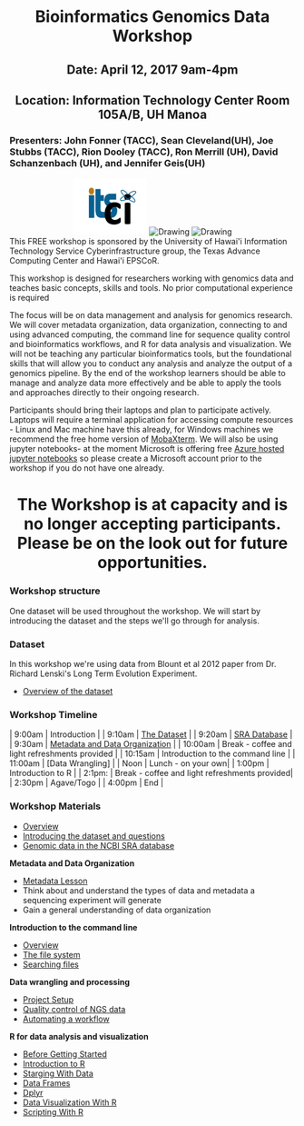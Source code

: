<center><h1>Bioinformatics Genomics Data Workshop</h1>
<h2>Date: April 12, 2017 9am-4pm</h2>
<h2>Location: Information Technology Center Room 105A/B, UH Manoa</h2></center>
<h3>Presenters: John Fonner (TACC), Sean Cleveland(UH), Joe Stubbs (TACC), Rion Dooley (TACC), Ron Merrill (UH), David Schanzenbach (UH), and Jennifer Geis(UH)</h3>
<center>
<img src="img/ci-logo.png" alt="Drawing" style="height: 100px;"/>
<img src="http://www.hawaii.edu/epscor/wordpress/wp-content/uploads/2016/04/EPSCoR-Logo.placeholder200x65.png" alt="Drawing" style="height: 100px;"/>
<img src="https://www.tacc.utexas.edu/documents/1084364/1275944/tacc.png" alt="Drawing" style="height:100px;"/>
</center>
This FREE workshop is sponsored by the University of Hawai'i Information Technology Service Cyberinfrastructure group, the Texas Advance Computing Center and Hawai'i EPSCoR.


This workshop is designed for researchers working with genomics data and teaches basic concepts, skills and tools.  No prior computational experience is required

The focus will be on data management and analysis for genomics research. We will cover metadata organization, data organization, connecting to and using advanced computing, the command line for sequence quality control and bioinformatics workflows, and R for data analysis and visualization. We will not be teaching any particular bioinformatics tools, but the foundational skills that will allow you to conduct any analysis and analyze the output of a genomics pipeline. By the end of the workshop learners should be able to manage and analyze data more effectively and be able to apply the tools and approaches directly to their ongoing research.

Participants should bring their laptops and plan to participate actively. Laptops will require a terminal application for accessing compute resources - Linux and Mac machine have this already, for Windows machines we recommend the free home version of [MobaXterm](http://mobaxterm.mobatek.net/download-home-edition.html).  We will also be using jupyter notebooks- at the moment Microsoft is offering free [Azure hosted jupyter notebooks](https://notebooks.azure.com) so please create a Microsoft account prior to the workshop if you do not have one already.

<center><h1 style="font-color:red">The Workshop is at capacity and is no longer accepting participants.  Please be on the look out for future opportunities.</h1></center>

### Workshop structure

One dataset will be used throughout the workshop. We will start by introducing the dataset and the steps we'll go through for analysis.

### Dataset

In this workshop we're using data from Blount et al 2012 paper from Dr. Richard Lenski's Long Term Evolution Experiment.  

- [Overview of the dataset](dataset/01-intro-to-dataset.html)

### Workshop Timeline

| 9:00am | Introduction |
| 9:10am | [The Dataset](dataset/01-intro-to-dataset.html) |
| 9:20am | [SRA Database](dataset/02-examining-sra-runtable.html) |
| 9:30am | [Metadata and Data Organization](data-tidiness/01-tidiness.html) |
| 10:00am | Break - coffee and light refreshments provided |
| 10:15am | Introduction to the command line |
| 11:00am | [Data Wrangling] |
| Noon | Lunch  - on your own|
| 1:00pm | Introduction to R |
| 2:1pm: | Break - coffee and light refreshments provided|
| 2:30pm | Agave/Togo |
| 4:00pm | End |


### Workshop Materials

- [Overview](00-overview.html)
- [Introducing the dataset and questions](dataset/01-intro-to-dataset.html)
- [Genomic data in the NCBI SRA database](dataset/02-examining-sra-runtable.html)

**Metadata and Data Organization**

- [Metadata Lesson](data-tidiness/01-tidiness.html)
- Think about and understand the types of data and metadata a sequencing experiment will generate
- Gain a general understanding of data organization

**Introduction to the command line**

- [Overview](shell/index.html)
- [The file system](shell/01_the_filesystem.html)
- [Searching files](shell/02_searching_files.html)

**Data wrangling and processing**

- [Project Setup](wrangling/00-organization.md)
- [Quality control of NGS data](wrangling/01-readQC.md)
- [Automating a workflow](wrangling/02-automating-a-workflow.md)

**R for data analysis and visualization**

- [Before Getting Started](R/00-before.html)
- [Introduction to R](R/01-intro.html)
- [Starging With Data](R/02-starting-with-data.html)
- [Data Frames](R/03-data-frames.html)
- [Dplyr](R/04-dplyr.html)
- [Data Visualization With R](R/05-data-visualization.html)
- [Scripting With R](R/06-r-script.html)
